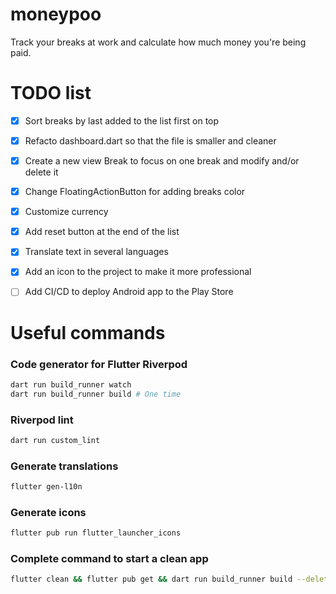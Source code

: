 # moneypoo

Track your breaks at work and calculate how much money you're being paid.

# TODO list

- [x] Sort breaks by last added to the list first on top

- [x] Refacto dashboard.dart so that the file is smaller and cleaner

- [x] Create a new view Break to focus on one break and modify and/or delete it

- [x] Change FloatingActionButton for adding breaks color

- [x] Customize currency

- [x] Add reset button at the end of the list

- [x] Translate text in several languages

- [x] Add an icon to the project to make it more professional

- [ ] Add CI/CD to deploy Android app to the Play Store

# Useful commands

### Code generator for Flutter Riverpod

```bash
dart run build_runner watch
dart run build_runner build # One time
```

### Riverpod lint

```bash
dart run custom_lint
```

### Generate translations

```bash
flutter gen-l10n
```

### Generate icons

```bash
flutter pub run flutter_launcher_icons
```

### Complete command to start a clean app

```bash
flutter clean && flutter pub get && dart run build_runner build --delete-conflicting-outputs && flutter run
```
